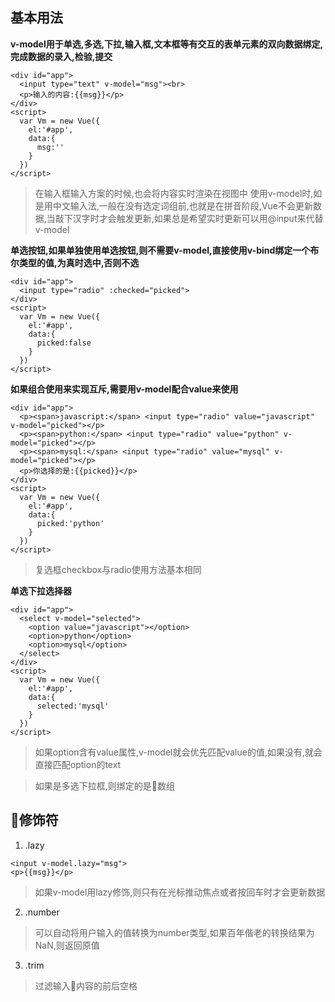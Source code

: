 ## 基本用法
**v-model用于单选,多选,下拉,输入框,文本框等有交互的表单元素的双向数据绑定,完成数据的录入,检验,提交**
```
<div id="app">
  <input type="text" v-model="msg"><br>
  <p>输入的内容:{{msg}}</p>
</div>
<script>
  var Vm = new Vue({
    el:'#app',
    data:{
      msg:''
    }
  })
</script>
```
>在输入框输入方案的时候,也会将内容实时渲染在视图中
>使用v-model时,如是用中文输入法,一般在没有选定词组前,也就是在拼音阶段,Vue不会更新数据,当敲下汉字时才会触发更新,如果总是希望实时更新可以用@input来代替v-model

**单选按钮,如果单独使用单选按钮,则不需要v-model,直接使用v-bind绑定一个布尔类型的值,为真时选中,否则不选**
```
<div id="app">
  <input type="radio" :checked="picked">
</div>
<script>
  var Vm = new Vue({
    el:'#app',
    data:{
      picked:false
    }
  })
</script>
```
**如果组合使用来实现互斥,需要用v-model配合value来使用**
```
<div id="app">
  <p><span>javascript:</span> <input type="radio" value="javascript" v-model="picked"></p>
  <p><span>python:</span> <input type="radio" value="python" v-model="picked"></p>
  <p><span>mysql:</span> <input type="radio" value="mysql" v-model="picked"></p>
  <p>你选择的是:{{picked}}</p>
</div>
<script>
  var Vm = new Vue({
    el:'#app',
    data:{
      picked:'python'
    }
  })
</script>
```
>复选框checkbox与radio使用方法基本相同

**单选下拉选择器**
```
<div id="app">
  <select v-model="selected">
    <option value="javascript"></option>
    <option>python</option>
    <option>mysql</option>
  </select>
</div>
<script>
  var Vm = new Vue({
    el:'#app',
    data:{
      selected:'mysql'
    }
  })
</script>
```
>如果option含有value属性,v-model就会优先匹配value的值,如果没有,就会直接匹配option的text

>如果是多选下拉框,则绑定的是数组

## 修饰符
1. .lazy
```
<input v-model.lazy="msg">
<p>{{msg}}</p>
```
>如果v-model用lazy修饰,则只有在光标推动焦点或者按回车时才会更新数据

2. .number
>可以自动将用户输入的值转换为number类型,如果百年偕老的转换结果为NaN,则返回原值

3. .trim
>过滤输入内容的前后空格